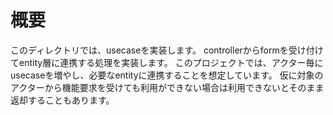 # 概要
このディレクトリでは、usecaseを実装します。
controllerからformを受け付けてentity層に連携する処理を実装します。
このプロジェクトでは、アクター毎にusecaseを増やし、必要なentityに連携することを想定しています。
仮に対象のアクターから機能要求を受けても利用ができない場合は利用できないとそのまま返却することもあります。